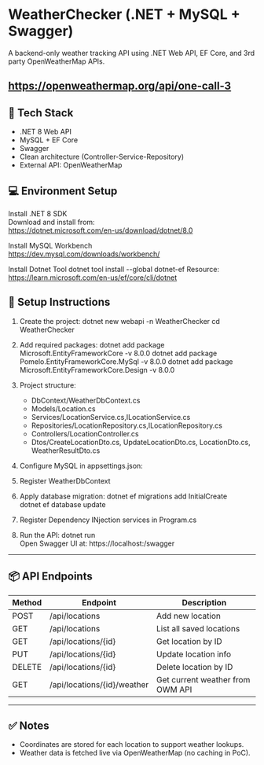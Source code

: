 # WeatherChecker (.NET + MySQL + Swagger)

A backend-only weather tracking API using .NET Web API, EF Core, and 3rd party OpenWeatherMap APIs.

https://openweathermap.org/api/one-call-3
---

## 🔧 Tech Stack
- .NET 8 Web API
- MySQL + EF Core
- Swagger
- Clean architecture (Controller-Service-Repository)
- External API: OpenWeatherMap

## 💻 Environment Setup

Install .NET 8 SDK  
Download and install from:  
https://dotnet.microsoft.com/en-us/download/dotnet/8.0

Install MySQL Workbench  
https://dev.mysql.com/downloads/workbench/

Install Dotnet Tool
dotnet tool install --global dotnet-ef
Resource: https://learn.microsoft.com/en-us/ef/core/cli/dotnet

## 🚀 Setup Instructions

1. Create the project:
   dotnet new webapi -n WeatherChecker
   cd WeatherChecker

2. Add required packages:
   dotnet add package Microsoft.EntityFrameworkCore -v 8.0.0
   dotnet add package Pomelo.EntityFrameworkCore.MySql -v 8.0.0
   dotnet add package Microsoft.EntityFrameworkCore.Design -v 8.0.0

3. Project structure:
   - DbContext/WeatherDbContext.cs
   - Models/Location.cs
   - Services/LocationService.cs,ILocationService.cs
   - Repositories/LocationRepository.cs,ILocationRepository.cs
   - Controllers/LocationController.cs
   - Dtos/CreateLocationDto.cs, UpdateLocationDto.cs, LocationDto.cs, WeatherResultDto.cs

4. Configure MySQL in appsettings.json:
5. Register WeatherDbContext
6. Apply database migration:
dotnet ef migrations add InitialCreate  
dotnet ef database update

7. Register Dependency INjection services in Program.cs

8. Run the API:
dotnet run  
Open Swagger UI at: https://localhost:<port>/swagger

---

## 📦 API Endpoints

| Method | Endpoint                    | Description                      |
|--------|-----------------------------|----------------------------------|
| POST   | /api/locations              | Add new location                 |
| GET    | /api/locations              | List all saved locations         |
| GET    | /api/locations/{id}         | Get location by ID               |
| PUT    | /api/locations/{id}         | Update location info             |
| DELETE | /api/locations/{id}         | Delete location by ID            |
| GET    | /api/locations/{id}/weather | Get current weather from OWM API |

---

## ✅ Notes
- Coordinates are stored for each location to support weather lookups.
- Weather data is fetched live via OpenWeatherMap (no caching in PoC).
